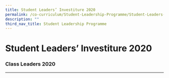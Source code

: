 ```yaml
---
title: Student Leaders’ Investiture 2020
permalink: /co-curriculum/Student-Leadership-Programme/Student-Leaders-Investiture-2020/permalink/
description: ""
third_nav_title: Student Leadership Programme
---
```

Student Leaders’ Investiture 2020
=================================

### Class Leaders 2020
------------------